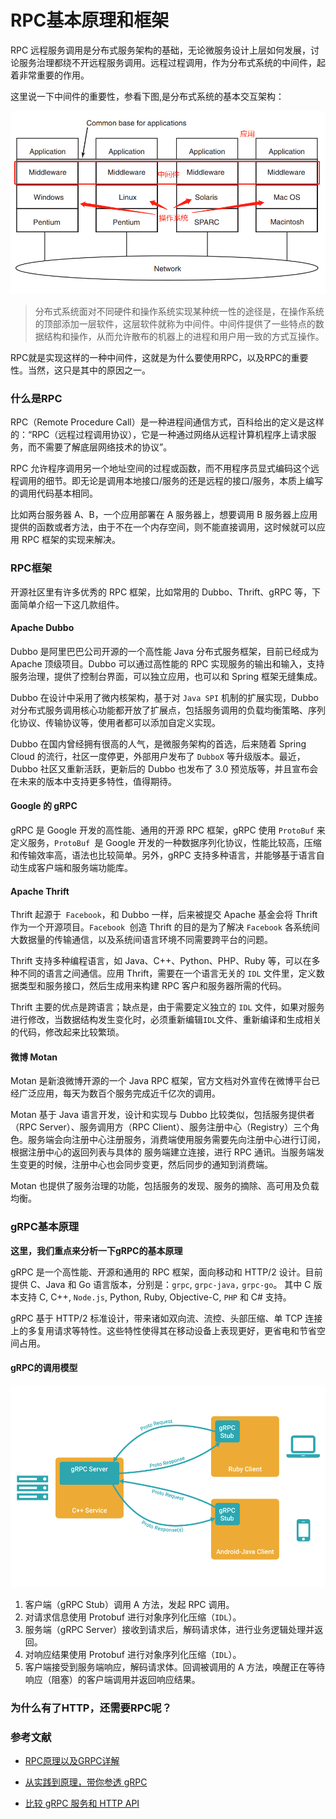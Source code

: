 # RPC基本原理和框架

RPC 远程服务调用是分布式服务架构的基础，无论微服务设计上层如何发展，讨论服务治理都绕不开远程服务调用。远程过程调用，作为分布式系统的中间件，起着非常重要的作用。

这里说一下中间件的重要性，参看下图,是分布式系统的基本交互架构：

![](./img/中间件.png)

> 分布式系统面对不同硬件和操作系统实现某种统一性的途径是，在操作系统的顶部添加一层软件，这层软件就称为中间件。中间件提供了一些特点的数据结构和操作，从而允许散布的机器上的进程和用户用一致的方式互操作。


RPC就是实现这样的一种中间件，这就是为什么要使用RPC，以及RPC的重要性。当然，这只是其中的原因之一。

### 什么是RPC

RPC（Remote Procedure Call）是一种进程间通信方式，百科给出的定义是这样的：“RPC（远程过程调用协议），它是一种通过网络从远程计算机程序上请求服务，而不需要了解底层网络技术的协议”。

RPC 允许程序调用另一个地址空间的过程或函数，而不用程序员显式编码这个远程调用的细节。即无论是调用本地接口/服务的还是远程的接口/服务，本质上编写的调用代码基本相同。

比如两台服务器 A、B，一个应用部署在 A 服务器上，想要调用 B 服务器上应用提供的函数或者方法，由于不在一个内存空间，则不能直接调用，这时候就可以应用 RPC 框架的实现来解决。

### RPC框架

开源社区里有许多优秀的 RPC 框架，比如常用的 Dubbo、Thrift、gRPC 等，下面简单介绍一下这几款组件。

#### Apache Dubbo

Dubbo 是阿里巴巴公司开源的一个高性能 Java 分布式服务框架，目前已经成为 Apache 顶级项目。Dubbo 可以通过高性能的 RPC 实现服务的输出和输入，支持服务治理，提供了控制台界面，可以独立应用，也可以和 Spring 框架无缝集成。

Dubbo 在设计中采用了微内核架构，基于对 `Java SPI` 机制的扩展实现，Dubbo 对分布式服务调用核心功能都开放了扩展点，包括服务调用的负载均衡策略、序列化协议、传输协议等，使用者都可以添加自定义实现。

Dubbo 在国内曾经拥有很高的人气，是微服务架构的首选，后来随着 Spring Cloud 的流行，社区一度停更，外部用户发布了 `DubboX` 等升级版本。最近，Dubbo 社区又重新活跃，更新后的 Dubbo 也发布了 3.0 预览版等，并且宣布会在未来的版本中支持更多特性，值得期待。

#### Google 的 gRPC

gRPC 是 Google 开发的高性能、通用的开源 RPC 框架，gRPC 使用 `ProtoBuf` 来定义服务，`ProtoBuf `是 Google 开发的一种数据序列化协议，性能比较高，压缩和传输效率高，语法也比较简单。另外，gRPC 支持多种语言，并能够基于语言自动生成客户端和服务端功能库。

#### Apache Thrift

Thrift 起源于` Facebook`，和 Dubbo 一样，后来被提交 Apache 基金会将 Thrift 作为一个开源项目。`Facebook `创造 Thrift 的目的是为了解决 `Facebook` 各系统间大数据量的传输通信，以及系统间语言环境不同需要跨平台的问题。

Thrift 支持多种编程语言，如 Java、C++、Python、PHP、Ruby 等，可以在多种不同的语言之间通信。应用 Thrift，需要在一个语言无关的 `IDL` 文件里，定义数据类型和服务接口，然后生成用来构建 RPC 客户和服务器所需的代码。

Thrift 主要的优点是跨语言；缺点是，由于需要定义独立的 `IDL` 文件，如果对服务进行修改，当数据结构发生变化时，必须重新编辑` IDL `文件、重新编译和生成相关的代码，修改起来比较繁琐。

#### 微博 Motan

Motan 是新浪微博开源的一个 Java RPC 框架，官方文档对外宣传在微博平台已经广泛应用，每天为数百个服务完成近千亿次的调用。

Motan 基于 Java 语言开发，设计和实现与 Dubbo 比较类似，包括服务提供者（RPC Server）、服务调用方（RPC Client）、服务注册中心（Registry）三个角色。服务端会向注册中心注册服务，消费端使用服务需要先向注册中心进行订阅，根据注册中心的返回列表与具体的 服务端建立连接，进行 RPC 通讯。当服务端发生变更的时候，注册中心也会同步变更，然后同步的通知到消费端。

Motan 也提供了服务治理的功能，包括服务的发现、服务的摘除、高可用及负载均衡。

### gRPC基本原理

**这里，我们重点来分析一下gRPC的基本原理**

gRPC 是一个高性能、开源和通用的 RPC 框架，面向移动和 HTTP/2 设计。目前提供 C、Java 和 Go 语言版本，分别是：`grpc`, `grpc-java,` `grpc-go`。 其中 C 版本支持 C, C++, `Node.js`, Python, Ruby, Objective-C, `PHP` 和 C# 支持。

gRPC 基于 HTTP/2 标准设计，带来诸如双向流、流控、头部压缩、单 TCP 连接上的多复用请求等特性。这些特性使得其在移动设备上表现更好，更省电和节省空间占用。

#### gRPC的调用模型

![](./img/gRPC基本框架.png)

1. 客户端（gRPC Stub）调用 A 方法，发起 RPC 调用。
2. 对请求信息使用 Protobuf 进行对象序列化压缩（`IDL`）。
3. 服务端（gRPC Server）接收到请求后，解码请求体，进行业务逻辑处理并返回。
4. 对响应结果使用 Protobuf 进行对象序列化压缩（`IDL`）。
5. 客户端接受到服务端响应，解码请求体。回调被调用的 A 方法，唤醒正在等待响应（阻塞）的客户端调用并返回响应结果。

### 为什么有了HTTP，还需要RPC呢？



### 参考文献

- [RPC原理以及GRPC详解](https://www.cnblogs.com/awesomeHai/p/liuhai.html)

- [从实践到原理，带你参透 gRPC](https://www.cnblogs.com/sunsky303/p/11119300.html)

- [比较 gRPC 服务和 HTTP API](https://docs.microsoft.com/zh-cn/aspnet/core/grpc/comparison?view=aspnetcore-3.0&viewFallbackFrom=aspnetcore-2.1)

